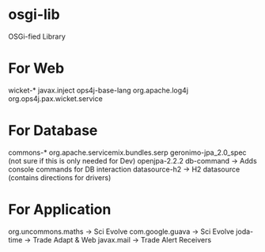 osgi-lib
========

OSGi-fied Library

For Web
==========
wicket-*
javax.inject
ops4j-base-lang
org.apache.log4j
org.ops4j.pax.wicket.service

For Database
============
commons-*
org.apache.servicemix.bundles.serp
geronimo-jpa_2.0_spec (not sure if this is only needed for Dev)
openjpa-2.2.2
db-command -> Adds console commands for DB interaction
datasource-h2 -> H2 datasource (contains directions for drivers)

For Application
===========
org.uncommons.maths -> Sci Evolve
com.google.guava -> Sci Evolve
joda-time -> Trade Adapt & Web
javax.mail -> Trade Alert Receivers
